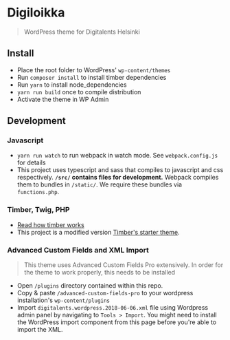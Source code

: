 # Digiloikka

> WordPress theme for Digitalents Helsinki

## Install

- Place the root folder to WordPress' `wp-content/themes`
- Run `composer install` to install timber dependencies
- Run `yarn` to install node_dependencies
- `yarn run build` once to compile distribution
- Activate the theme in WP Admin

## Development

### Javascript

- `yarn run watch` to run webpack in watch mode. See `webpack.config.js` for details
- This project uses typescript and sass that compiles to javascript and css respectively. **`/src/` contains files for development.** Webpack compiles them to bundles in `/static/`. We require these bundles via `functions.php`.

### Timber, Twig, PHP

- [Read how timber works](https://timber.github.io/docs/)
- This project is a modified version [Timber's starter theme](https://github.com/timber/starter-theme).

### Advanced Custom Fields and XML Import

> This theme uses Advanced Custom Fields Pro extensively. In order for the theme to work properly, this needs to be installed

- Open `/plugins` directory contained within this repo.
- Copy & paste `/advanced-custom-fields-pro` to your wordpress installation's `wp-content/plugins`
- Import `digitalents.wordpress.2018-06-06.xml` file using Wordpress admin panel by navigating to `Tools > Import`. You might need to install the WordPress import component from this page before you're able to import the XML.
